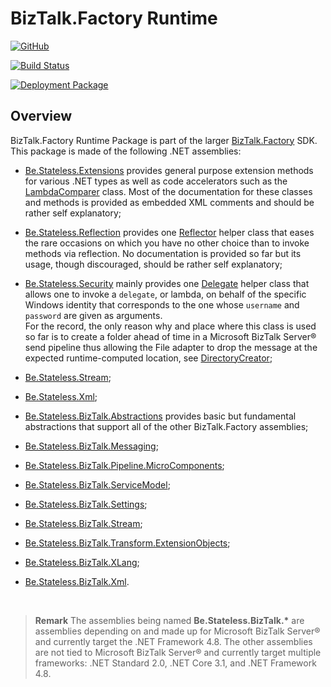 ﻿# BizTalk.Factory Runtime

[![GitHub](https://img.shields.io/static/v1?label=Repository&message=Be.Stateless.BizTalk.Factory.Runtime&logo=github)](https://github.com/icraftsoftware/Be.Stateless.BizTalk.Factory.Runtime)

[![Build Status](https://dev.azure.com/icraftsoftware/be.stateless/_apis/build/status/Be.Stateless.BizTalk.Factory.Runtime%20Manual%20Release?branchName=master)](https://dev.azure.com/icraftsoftware/be.stateless/_build/latest?definitionId=89&branchName=master)

[![Deployment Package](https://img.shields.io/github/v/release/icraftsoftware/Be.Stateless.BizTalk.Factory.Runtime?label=Be.Stateless.BizTalk.Factory.Runtime.Deployment.zip&style=flat&logo=github)](https://github.com/icraftsoftware/Be.Stateless.BizTalk.Factory.Runtime/releases/latest/download/Be.Stateless.BizTalk.Factory.Runtime.Deployment.zip)

## Overview

BizTalk.Factory Runtime Package is part of the larger [BizTalk.Factory](./../../../README.md) SDK. This package is made of the following .NET assemblies:

- [Be.Stateless.Extensions] provides general purpose extension methods for various .NET types as well as code accelerators such as the [LambdaComparer](https://github.com/icraftsoftware/Be.Stateless.Extensions/blob/master/src/Be.Stateless.Extensions/Linq/LambdaComparer.cs) class. Most of the documentation for these classes and methods is provided as embedded XML comments and should be rather self explanatory;

- [Be.Stateless.Reflection] provides one [Reflector](https://github.com/icraftsoftware/Be.Stateless.Reflection/blob/master/src/Be.Stateless.Reflection/Reflection/Reflector.cs) helper class that eases the rare occasions on which you have no other choice than to invoke methods via reflection. No documentation is provided so far but its usage, though discouraged, should be rather self explanatory;

- [Be.Stateless.Security] mainly provides one [Delegate](https://github.com/icraftsoftware/Be.Stateless.Security/blob/master/src/Be.Stateless.Security/Delegate.cs) helper class that allows one to invoke a `delegate`, or lambda, on behalf of the specific Windows identity that corresponds to the one whose `username` and `password` are given as arguments.\
For the record, the only reason why and place where this class is used so far is to create a folder ahead of time in a Microsoft BizTalk Server® send pipeline thus allowing the File adapter to drop the message at the expected runtime-computed location, see [DirectoryCreator](https://github.com/icraftsoftware/Be.Stateless.BizTalk.Pipeline.MicroComponents/blob/936a6130f8238a7e243829e97c923fa35a3feba3/src/Be.Stateless.BizTalk.Pipeline.MicroComponents/MicroComponent/DirectoryCreator.cs#L40);

- [Be.Stateless.Stream];

- [Be.Stateless.Xml];

- [Be.Stateless.BizTalk.Abstractions] provides basic but fundamental abstractions that support all of the other BizTalk.Factory assemblies;

- [Be.Stateless.BizTalk.Messaging];

- [Be.Stateless.BizTalk.Pipeline.MicroComponents];

- [Be.Stateless.BizTalk.ServiceModel];

- [Be.Stateless.BizTalk.Settings];

- [Be.Stateless.BizTalk.Stream];

- [Be.Stateless.BizTalk.Transform.ExtensionObjects];

- [Be.Stateless.BizTalk.XLang];

- [Be.Stateless.BizTalk.Xml].

<br/>

> **Remark** The assemblies being named **Be.Stateless.BizTalk.\*** are assemblies depending on and made up for Microsoft BizTalk Server® and currently target the .NET Framework 4.8. The other assemblies are not tied to Microsoft BizTalk Server® and currently target multiple frameworks: .NET Standard 2.0, .NET Core 3.1, and .NET Framework 4.8.

<!-- links -->
[Be.Stateless.Extensions]:https://github.com/icraftsoftware/Be.Stateless.Extensions
[Be.Stateless.Reflection]:https://github.com/icraftsoftware/Be.Stateless.Reflection
[Be.Stateless.Security]:https://github.com/icraftsoftware/Be.Stateless.Security
[Be.Stateless.Stream]:https://github.com/icraftsoftware/Be.Stateless.Stream
[Be.Stateless.Xml]:https://github.com/icraftsoftware/Be.Stateless.Xml
[Be.Stateless.BizTalk.Abstractions]:./../../Abstractions/README.md "Be.Stateless.BizTalk.Abstractions Component"
[Be.Stateless.BizTalk.Messaging]:https://github.com/icraftsoftware/Be.Stateless.BizTalk.Messaging
[Be.Stateless.BizTalk.Pipeline.MicroComponents]:https://github.com/icraftsoftware/Be.Stateless.BizTalk.Pipeline.MicroComponents
[Be.Stateless.BizTalk.ServiceModel]:https://github.com/icraftsoftware/Be.Stateless.BizTalk.ServiceModel
[Be.Stateless.BizTalk.Settings]:https://github.com/icraftsoftware/Be.Stateless.BizTalk.Settings
[Be.Stateless.BizTalk.Stream]:https://github.com/icraftsoftware/Be.Stateless.BizTalk.Stream
[Be.Stateless.BizTalk.Transform.ExtensionObjects]:https://github.com/icraftsoftware/Be.Stateless.BizTalk.Transform.ExtensionObjects
[Be.Stateless.BizTalk.XLang]:https://github.com/icraftsoftware/Be.Stateless.BizTalk.XLang
[Be.Stateless.BizTalk.Xml]:https://github.com/icraftsoftware/Be.Stateless.BizTalk.Xml
